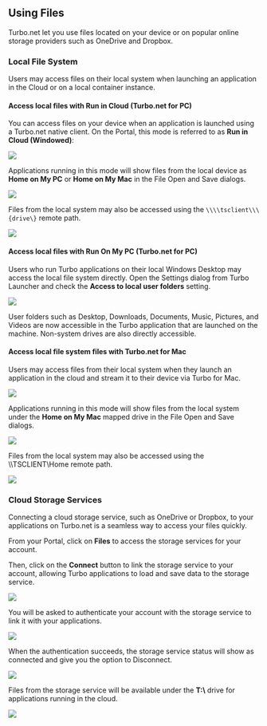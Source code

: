 ## Using Files

Turbo.net let you use files located on your device or on popular online storage providers such as OneDrive and Dropbox.

### Local File System

Users may access files on their local system when launching an application in the Cloud or on a local container instance.

#### Access local files with Run in Cloud (Turbo.net for PC)

You can access files on your device when an application is launched using a Turbo.net native client. On the Portal, this mode is referred to as **Run in Cloud (Windowed)**:

![](/docs/getting_started/using_files/accessing-files-from-local-system-via-run-in-cloud-windowed-1.png)

Applications running in this mode will show files from the local device as **Home on My PC** or **Home on My Mac** in the File Open and Save dialogs.

![](/docs/getting_started/using_files/accessing-files-from-local-system-via-run-in-cloud-windowed-2.png)

Files from the local system may also be accessed using the `\\\\tsclient\\\{drive\}` remote path.

![](/docs/getting_started/using_files/accessing-files-from-local-system-via-run-in-cloud-windowed-2-bg.png)

#### Access local files with Run On My PC (Turbo.net for PC)

Users who run Turbo applications on their local Windows Desktop may access the local file system directly. Open the Settings dialog from Turbo Launcher and check the **Access to local user folders** setting.

![](/docs/getting_started/using_files/local-user-folder-access.png)

User folders such as Desktop, Downloads, Documents, Music, Pictures, and Videos are now accessible in the Turbo application that are launched on the machine. Non-system drives are also directly accessible. 

#### Access local file system files with Turbo.net for Mac

Users may access files from their local system when they launch an application in the cloud and stream it to their device via Turbo for Mac.

![](/docs/getting_started/using_files/mac-powerbi.png)

Applications running in this mode will show files from the local system under the **Home on My Mac** mapped drive in the File Open and Save dialogs.

![](/docs/getting_started/using_files/mac-power-bi-home-on-my-mac.png)

Files from the local system may also be accessed using the \\\\TSCLIENT\\Home remote path.

![](/docs/getting_started/using_files/mac-net-use.png)

### Cloud Storage Services

Connecting a cloud storage service, such as OneDrive or Dropbox, to your applications on Turbo.net is a seamless way to access your files quickly.

From your Portal, click on **Files** to access the storage services for your account.

Then, click on the **Connect** button to link the storage service to your account, allowing Turbo applications to load and save data to the storage service.

![](/docs/getting_started/using_files/connecting-a-storage-service-onedrive-to-your-account-1.png)

You will be asked to authenticate your account with the storage service to link it with your applications.

![](/docs/getting_started/using_files/db-connect-onedrive-2.png)

When the authentication succeeds, the storage service status will show as connected and give you the option to Disconnect.

![](/docs/getting_started/using_files/connecting-a-storage-service-onedrive-to-your-account-3.png)

Files from the storage service will be available under the **T:\\** drive for applications running in the cloud.

![](/docs/getting_started/using_files/connecting-a-storage-service-onedrive-to-your-account-4.png)

